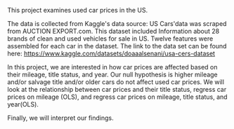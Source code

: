 This project examines used car prices in the US.

The data is collected from Kaggle's data source: US Cars'data was scraped from AUCTION EXPORT.com. This dataset included Information about 28 brands of clean and used vehicles for sale in US. Twelve features were assembled for each car in the dataset. The link to the data set can be found here: https://www.kaggle.com/datasets/doaaalsenani/usa-cers-dataset

In this project, we are interested in how car prices are affected based on their mileage, title status, and year. Our null hypothesis is higher mileage and/or salvage title and/or older cars do not affect used car prices. We will look at the relationship between car prices and their title status, regress car prices on mileage (OLS), and regress car prices on mileage, title status, and year(OLS).

Finally, we will interpret our findings.
